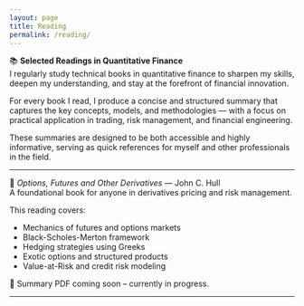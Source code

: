 ```yaml
---
layout: page
title: Reading
permalink: /reading/
---
```


📚 **Selected Readings in Quantitative Finance**  
I regularly study technical books in quantitative finance to sharpen my skills, deepen my understanding, and stay at the forefront of financial innovation.

For every book I read, I produce a concise and structured summary that captures the key concepts, models, and methodologies — with a focus on practical application in trading, risk management, and financial engineering.

These summaries are designed to be both accessible and highly informative, serving as quick references for myself and other professionals in the field.

---

📘 *Options, Futures and Other Derivatives* — John C. Hull  
A foundational book for anyone in derivatives pricing and risk management.  

This reading covers:  

- Mechanics of futures and options markets  
- Black-Scholes-Merton framework  
- Hedging strategies using Greeks  
- Exotic options and structured products  
- Value-at-Risk and credit risk modeling  

📄 Summary PDF coming soon – currently in progress.

---
